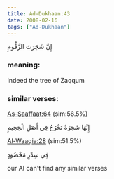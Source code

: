 ```yaml
---
title: Ad-Dukhaan:43
date: 2008-02-16
tags: ["Ad-Dukhaan"]
---
```

إِنَّ شَجَرَتَ الزَّقُّومِ
### meaning: 
Indeed the tree of Zaqqum
### similar verses: 

[As-Saaffaat:64](/37/64) (sim:56.5%)

إِنَّهَا شَجَرَةٌ تَخْرُجُ فِي أَصْلِ الْجَحِيمِ

[Al-Waaqia:28](/56/28) (sim:51.5%)

فِي سِدْرٍ مَخْضُودٍ

our AI can't find any similar verses


